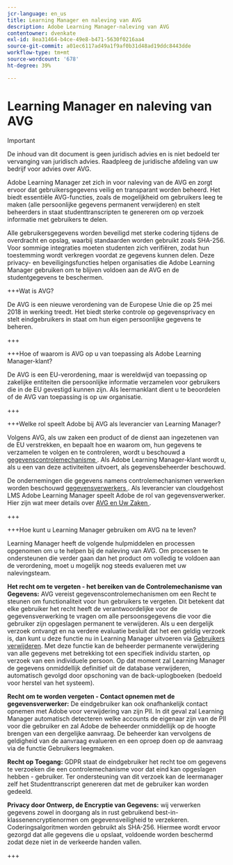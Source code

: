 ```yaml
---
jcr-language: en_us
title: Learning Manager en naleving van AVG
description: Adobe Learning Manager-naleving van AVG
contentowner: dvenkate
exl-id: 8ea31464-b4ce-49e8-b471-5630f0216aa4
source-git-commit: a01ec6117ad49a1f9af0b31d48ad19ddc8443dde
workflow-type: tm+mt
source-wordcount: '678'
ht-degree: 39%

---
```


# Learning Manager en naleving van AVG

>[!IMPORTANT]
>
>De inhoud van dit document is geen juridisch advies en is niet bedoeld ter vervanging van juridisch advies. Raadpleeg de juridische afdeling van uw bedrijf voor advies over AVG.

Adobe Learning Manager zet zich in voor naleving van de AVG en zorgt ervoor dat gebruikersgegevens veilig en transparant worden beheerd. Het biedt essentiële AVG-functies, zoals de mogelijkheid om gebruikers leeg te maken (alle persoonlijke gegevens permanent verwijderen) en stelt beheerders in staat studenttranscripten te genereren om op verzoek informatie met gebruikers te delen.

Alle gebruikersgegevens worden beveiligd met sterke codering tijdens de overdracht en opslag, waarbij standaarden worden gebruikt zoals SHA-256. Voor sommige integraties moeten studenten zich verifiëren, zodat hun toestemming wordt verkregen voordat ze gegevens kunnen delen. Deze privacy- en beveiligingsfuncties helpen organisaties die Adobe Learning Manager gebruiken om te blijven voldoen aan de AVG en de studentgegevens te beschermen.

+++Wat is AVG?

De AVG is een nieuwe verordening van de Europese Unie die op 25 mei 2018 in werking treedt. Het biedt sterke controle op gegevensprivacy en stelt eindgebruikers in staat om hun eigen persoonlijke gegevens te beheren.

+++

+++Hoe of waarom is AVG op u van toepassing als Adobe Learning Manager-klant?

De AVG is een EU-verordening, maar is wereldwijd van toepassing op zakelijke entiteiten die persoonlijke informatie verzamelen voor gebruikers die in de EU gevestigd kunnen zijn.  Als leermanklant dient u te beoordelen of de AVG van toepassing is op uw organisatie.

+++

+++Welke rol speelt Adobe bij AVG als leverancier van Learning Manager?

Volgens AVG, als uw zaken een product of de dienst aan ingezetenen van de EU verstrekken, en bepaalt hoe en waarom om, hun gegevens te verzamelen te volgen en te controleren, wordt u beschouwd a [ gegevenscontrolemechanisme ](https://gdpr-info.eu/art-24-gdpr/). Als Adobe Learning Manager-klant wordt u, als u een van deze activiteiten uitvoert, als gegevensbeheerder beschouwd.

De ondernemingen die gegevens namens controlemechanismen verwerken worden beschouwd [ gegevensverwerkers ](https://gdpr-info.eu/art-28-gdpr/). Als leverancier van cloudgehost LMS Adobe Learning Manager speelt Adobe de rol van gegevensverwerker. Hier zijn wat meer details over [ AVG en Uw Zaken ](https://www.adobe.com/privacy/general-data-protection-regulation.html).

+++

+++Hoe kunt u Learning Manager gebruiken om AVG na te leven?

Learning Manager heeft de volgende hulpmiddelen en processen opgenomen om u te helpen bij de naleving van AVG. Om processen te ondersteunen die verder gaan dan het product om volledig te voldoen aan de verordening, moet u mogelijk nog steeds evalueren met uw nalevingsteam.

**Het recht om te vergeten - het bereiken van de Controlemechanisme van Gegevens:** AVG vereist gegevenscontrolemechanismen om een Recht te steunen om functionaliteit voor hun gebruikers te vergeten. Dit betekent dat elke gebruiker het recht heeft de verantwoordelijke voor de gegevensverwerking te vragen om alle persoonsgegevens die voor die gebruiker zijn opgeslagen permanent te verwijderen. Als u een dergelijk verzoek ontvangt en na verdere evaluatie besluit dat het een geldig verzoek is, dan kunt u deze functie nu in Learning Manager uitvoeren via [Gebruikers verwijderen](../administrators/feature-summary/purge-users.md). Met deze functie kan de beheerder permanente verwijdering van alle gegevens met betrekking tot een specifiek individu starten, op verzoek van een individuele persoon. Op dat moment zal Learning Manager de gegevens onmiddellijk definitief uit de database verwijderen, automatisch gevolgd door opschoning van de back-uplogboeken (bedoeld voor herstel van het systeem).

**Recht om te worden vergeten - Contact opnemen met de gegevensverwerker:** De eindgebruiker kan ook onafhankelijk contact opnemen met Adobe voor verwijdering van zijn PII. In dit geval zal Learning Manager automatisch detecteren welke accounts de eigenaar zijn van de PII voor die gebruiker en zal Adobe de beheerder onmiddellijk op de hoogte brengen van een dergelijke aanvraag. De beheerder kan vervolgens de geldigheid van de aanvraag evalueren en een oproep doen op de aanvraag via de functie Gebruikers leegmaken.

**Recht op Toegang:** GDPR staat de eindgebruiker het recht toe om gegevens te verzoeken die een controlemechanisme voor dat eind kan opgeslagen hebben - gebruiker. Ter ondersteuning van dit verzoek kan de leermanager zelf het Studenttranscript genereren dat met de gebruiker kan worden gedeeld.

**Privacy door Ontwerp, de Encryptie van Gegevens:** wij verwerken gegevens zowel in doorgang als in rust gebruikend best-in-klassenencryptienormen om gegevensveiligheid te verzekeren. Coderingsalgoritmen worden gebruikt als SHA-256. Hiermee wordt ervoor gezorgd dat alle gegevens die u opslaat, voldoende worden beschermd zodat deze niet in de verkeerde handen vallen.

+++
